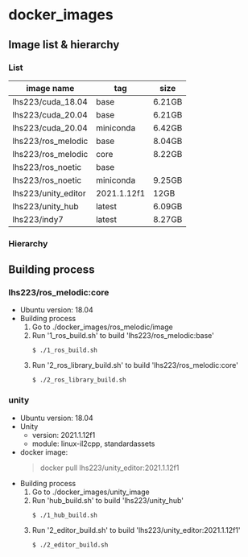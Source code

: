 # docker_images
## Image list & hierarchy

### List

|image name|tag|size|
|--|--|--|
lhs223/cuda_18.04     | base          | 6.21GB  
lhs223/cuda_20.04     | base          | 6.21GB  
lhs223/cuda_20.04     | miniconda     | 6.42GB 
lhs223/ros_melodic    | base          | 8.04GB 
lhs223/ros_melodic    | core          | 8.22GB 
lhs223/ros_noetic     | base          |  
lhs223/ros_noetic     | miniconda     | 9.25GB   
lhs223/unity_editor   | 2021.1.12f1   | 12GB  
lhs223/unity_hub      | latest        | 6.09GB
lhs223/indy7          | latest        | 8.27GB 
 
### Hierarchy




## Building process
### lhs223/ros_melodic:core
  * Ubuntu version: 18.04 
  * Building process
    1. Go to  ./docker_images/ros_melodic/image
    2. Run '1_ros_build.sh' to build 'lhs223/ros_melodic:base'
        ~~~
        $ ./1_ros_build.sh  
        ~~~
    3. Run '2_ros_library_build.sh' to build 'lhs223/ros_melodic:core'
        ~~~
        $ ./2_ros_library_build.sh
        ~~~
      
### unity
  * Ubuntu version: 18.04 
  * Unity 
    * version: 2021.1.12f1
    * module: linux-il2cpp, standardassets
  * docker image: 
    > docker pull lhs223/unity_editor:2021.1.12f1
  * Building process
    1. Go to  ./docker_images/unity_image
    2. Run 'hub_build.sh' to build 'lhs223/unity_hub'
        ~~~
        $ ./1_hub_build.sh  
        ~~~
    3. Run '2_editor_build.sh' to build 'lhs223/unity_editor:2021.1.12f1'
        ~~~
        $ ./2_editor_build.sh
        ~~~

